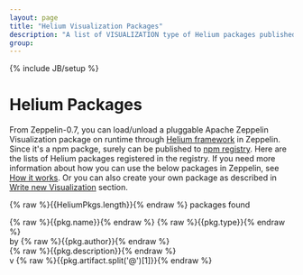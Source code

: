 ```yaml
---
layout: page
title: "Helium Visualization Packages"
description: "A list of VISUALIZATION type of Helium packages published in npm registry: https://www.npmjs.com/"
group:
---
```

<!--
Licensed under the Apache License, Version 2.0 (the "License");
you may not use this file except in compliance with the License.
You may obtain a copy of the License at

http://www.apache.org/licenses/LICENSE-2.0

Unless required by applicable law or agreed to in writing, software
distributed under the License is distributed on an "AS IS" BASIS,
WITHOUT WARRANTIES OR CONDITIONS OF ANY KIND, either express or implied.
See the License for the specific language governing permissions and
limitations under the License.
-->
{% include JB/setup %}

# Helium Packages

From Zeppelin-0.7, you can load/unload a pluggable Apache Zeppelin Visualization package on runtime through [Helium framework](https://issues.apache.org/jira/browse/ZEPPELIN-533) in Zeppelin.
Since it's a npm packge, surely can be published to [npm registry](https://www.npmjs.com/). 
Here are the lists of Helium packages registered in the registry. 
If you need more information about how you can use the below packages in Zeppelin, see [How it works](https://zeppelin.apache.org/docs/latest/development/writingzeppelinvisualization.html#how-it-works).
Or you can also create your own package as described in [Write new Visualization](https://zeppelin.apache.org/docs/latest/development/writingzeppelinvisualization.html#write-new-visualization) section.
<br />
<div ng-app="app">
  <div ng-controller="HeliumPkgCtrl">
    <div class="box width-full heliumPackageContainer">
      <p>{% raw %}{{HeliumPkgs.length}}{% endraw %} packages found
      </p>
      <div class="row heliumPackageList"
           ng-repeat="pkg in latestPkgInfo | orderBy: 'name'">
        <div class="col-md-12">
          <div class="heliumPackageHead">
            <div class="heliumPackageIcon"
                 ng-bind-html="pkg.icon"></div>
            <div class="heliumPackageName">
              <a ng-href="{% raw %}{{npmWebLink}}/{{pkg.name}}{% endraw %}"
                 target="_blank">
                 {% raw %}{{pkg.name}}{% endraw %}
              </a>
              <span>{% raw %}{{pkg.type}}{% endraw %}</span>
            </div>
          </div>
          <div class="heliumPackageAuthor">
            by {% raw %}{{pkg.author}}{% endraw %}
          </div>
          <div class="heliumPackageDescription">
            {% raw %}{{pkg.description}}{% endraw %}
          </div>
          <div class="heliumPackageLatestVersion">
              v {% raw %}{{pkg.artifact.split('@')[1]}}{% endraw %}
          </div>
        </div>
      </div>
    </div>
  </div>  
</div>
